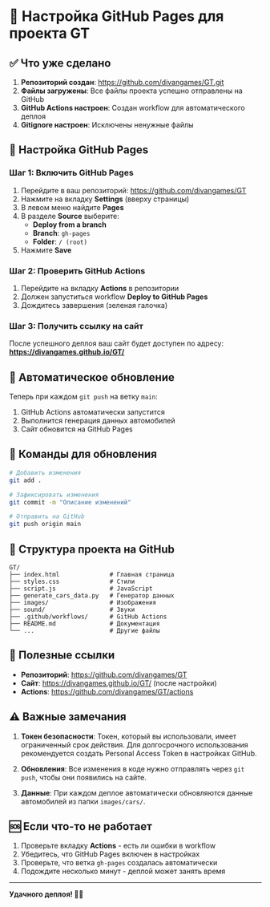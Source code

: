 # 🚀 Настройка GitHub Pages для проекта GT

## ✅ Что уже сделано

1. **Репозиторий создан**: https://github.com/divangames/GT.git
2. **Файлы загружены**: Все файлы проекта успешно отправлены на GitHub
3. **GitHub Actions настроен**: Создан workflow для автоматического деплоя
4. **Gitignore настроен**: Исключены ненужные файлы

## 🔧 Настройка GitHub Pages

### Шаг 1: Включить GitHub Pages

1. Перейдите в ваш репозиторий: https://github.com/divangames/GT
2. Нажмите на вкладку **Settings** (вверху страницы)
3. В левом меню найдите **Pages**
4. В разделе **Source** выберите:
   - **Deploy from a branch**
   - **Branch**: `gh-pages`
   - **Folder**: `/ (root)`
5. Нажмите **Save**

### Шаг 2: Проверить GitHub Actions

1. Перейдите на вкладку **Actions** в репозитории
2. Должен запуститься workflow **Deploy to GitHub Pages**
3. Дождитесь завершения (зеленая галочка)

### Шаг 3: Получить ссылку на сайт

После успешного деплоя ваш сайт будет доступен по адресу:
**https://divangames.github.io/GT/**

## 🔄 Автоматическое обновление

Теперь при каждом `git push` на ветку `main`:
1. GitHub Actions автоматически запустится
2. Выполнится генерация данных автомобилей
3. Сайт обновится на GitHub Pages

## 📝 Команды для обновления

```bash
# Добавить изменения
git add .

# Зафиксировать изменения
git commit -m "Описание изменений"

# Отправить на GitHub
git push origin main
```

## 🎯 Структура проекта на GitHub

```
GT/
├── index.html              # Главная страница
├── styles.css              # Стили
├── script.js               # JavaScript
├── generate_cars_data.py   # Генератор данных
├── images/                 # Изображения
├── sound/                  # Звуки
├── .github/workflows/      # GitHub Actions
├── README.md               # Документация
└── ...                     # Другие файлы
```

## 🔗 Полезные ссылки

- **Репозиторий**: https://github.com/divangames/GT
- **Сайт**: https://divangames.github.io/GT/ (после настройки)
- **Actions**: https://github.com/divangames/GT/actions

## ⚠️ Важные замечания

1. **Токен безопасности**: Токен, который вы использовали, имеет ограниченный срок действия. Для долгосрочного использования рекомендуется создать Personal Access Token в настройках GitHub.

2. **Обновления**: Все изменения в коде нужно отправлять через `git push`, чтобы они появились на сайте.

3. **Данные**: При каждом деплое автоматически обновляются данные автомобилей из папки `images/cars/`.

## 🆘 Если что-то не работает

1. Проверьте вкладку **Actions** - есть ли ошибки в workflow
2. Убедитесь, что GitHub Pages включен в настройках
3. Проверьте, что ветка `gh-pages` создалась автоматически
4. Подождите несколько минут - деплой может занять время

---

**Удачного деплоя! 🚗✨**
